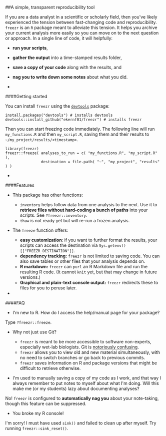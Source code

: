 ##A simple, transparent reproducibility tool

If you are a data analyst in a scientific or scholarly field, then you've likely experienced the tension between fast-changing code and reproducibility. `freezr` is an `R` package meant to alleviate this tension. It helps you archive your current analysis more easily so you can move on to the next question or approach. In a single line of code, it will helpfully:

- **run your scripts**,
- **gather the output** into a time-stamped results folder,
- **save a copy of your code** along with the results, and
- **nag you to write down some notes** about what you did.

-

####Getting started

You can install `freezr` using the [`devtools`](https://www.rstudio.com/products/rpackages/devtools/) package:

    install.packages("devtools") # installs devtools
    devtools::install_github("ekernf01/freezr") # installs freezr
	
Then you can start freezing code immediately. The following line will run `my_functions.R` and then `my_script.R`, saving them and their results to `~/my_project/results/<timestamp>`.

    library(freezr)
    freezr::freeze( analyses_to_run = c( "my_functions.R", "my_script.R" ),
                    destination = file.path( "~", "my_project", "results" ) )
                   
-

####Features

- This package has other functions:
	- `inventory` helps follow data from one analysis to the next. Use it to **retrieve files without hard-coding a bunch of paths** into your scripts. See `?freezr::inventory`.
	- `thaw` is not ready yet but will re-run a frozen analysis.
- The `freeze` function offers:
	- **easy customization**: if you want to further format the results, your scripts can access the destination via `Sys.getenv()[["FREEZR_DESTINATION"]]`.
	- **dependency tracking:** `freezr` is not limited to saving code. You can also save tables or other files that your analysis depends on. 
	- **R markdown:** `freezr` can `purl` an R Markdown file and run the resulting R code. (It cannot `knit` yet, but that may change in future versions.)
	- **Graphical and plain-text console output:** `freezr` redirects these to files for you to peruse later.

-

####FAQ

- I'm new to R. How do I access the help/manual page for your package? 

 Type `?freezr::freeze`.

- Why not just use Git?

    - `freezr` is meant to be more accessible to software non-experts, especially wet-lab biologists. Git is [notoriously confusing](https://xkcd.com/1597/).
    - `freezr` allows you to view old and new material simultaneously, with no need to switch branches or go back to previous commits.
    - `freezr` saves information on R and package versions that might be difficult to retrieve otherwise.

- I'm used to manually saving a copy of my code as I work, and that way I always remember to put notes to myself about what I'm doing. Will this make me (or my students) lazy about documenting analyses?

 No! `freezr` is configured to **automatically nag you** about your note-taking, though this feature can be suppressed.

- You broke my R console!

 I'm sorry! I must have used `sink()` and failed to clean up after myself. Try running `freezr::sink_reset()`. 
